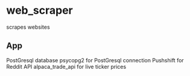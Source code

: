 # web_scraper
scrapes websites 

## App
PostGresql database
psycopg2 for PostGresql connection
Pushshift for Reddit API
alpaca_trade_api for live ticker prices
